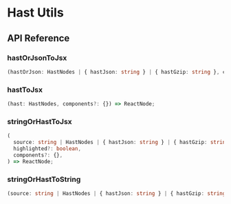 # Hast Utils

[//]: types.ts '<-- Autogenerated By (do not edit the following markdown directly)'

## API Reference

### hastOrJsonToJsx

```typescript
(hastOrJson: HastNodes | { hastJson: string } | { hastGzip: string }, components?: {}) => ReactNode;
```

### hastToJsx

```typescript
(hast: HastNodes, components?: {}) => ReactNode;
```

### stringOrHastToJsx

```typescript
(
  source: string | HastNodes | { hastJson: string } | { hastGzip: string },
  highlighted?: boolean,
  components?: {},
) => ReactNode;
```

### stringOrHastToString

```typescript
(source: string | HastNodes | { hastJson: string } | { hastGzip: string }) => string;
```
